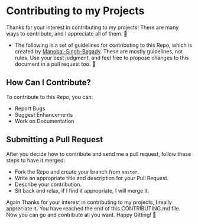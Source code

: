 # Contributing to my Projects

Thanks for your interest in contributing to my projects! There are many ways to contribute, and I appreciate all of them. 🎉

- The following is a set of guidelines for contributing to this Repo, which is created by [Manobal-Singh-Bagady](https://github.com/Manobal-Singh-Bagady). These are mostly guidelines, not rules. Use your best judgment, and feel free to propose changes to this document in a pull request too. 🤗

## How Can I Contribute?

To contribute to this Repo, you can:

- Report Bugs
- Suggest Enhancements
- Work on Documentation


## Submitting a Pull Request

After you decide how to contribute and send me a pull request, follow these steps to have it merged:

- Fork the Repo and create your branch from `master`.
- Write an appropriate title and description for your Pull Request.
- Describe your contribution.
- Sit back and relax, if I find it appropriate, I will merge it.

Again Thanks for your interest in contributing to my projects, I really appreciate it. You have reached the end of this CONTRIBUTING.md file. Now you can go and contribute all you want. Happy Gitting! 🎉
